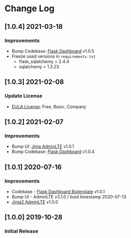 # Change Log

## [1.0.4] 2021-03-18
### Improvements

- Bump Codebase: [Flask Dashboard](https://github.com/app-generator/boilerplate-code-flask-dashboard) v1.0.5
- Freeze used versions in `requirements.txt`
    - flask_sqlalchemy = 2.4.4
    - sqlalchemy = 1.3.23

## [1.0.3] 2021-02-08
### Update License

- [EULA License](https://github.com/app-generator/license-eula): Free, Basic, Company

## [1.0.2] 2021-02-07
### Improvements 

- Bump UI: [Jinja AdminLTE](https://github.com/app-generator/jinja-adminlte/releases) v1.0.1
- Bump Codebase: [Flask Dashboard](https://github.com/app-generator/boilerplate-code-flask-dashboard/releases) v1.0.4

## [1.0.1] 2020-07-16
### Improvements 

- Codebase - [Flask Dashboard Boilerplate](https://github.com/app-generator/boilerplate-code-flask-dashboard) v1.0.1
- Bump UI - AdminLTE v3.1.0 / buid timestamp 2020-07-13
- [Jinja2 AdminLTE](https://github.com/app-generator/jinja2-adminlte) v1.0.0

## [1.0.0] 2019-10-28
### Initial Release
